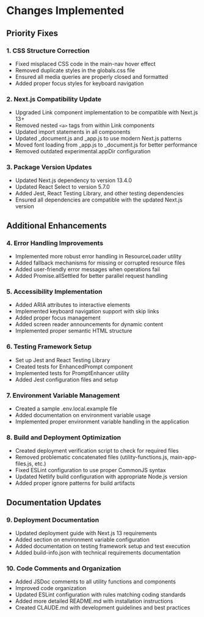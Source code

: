 # Changes Implemented

## Priority Fixes

### 1. CSS Structure Correction
- Fixed misplaced CSS code in the main-nav hover effect
- Removed duplicate styles in the globals.css file
- Ensured all media queries are properly closed and formatted
- Added proper focus styles for keyboard navigation

### 2. Next.js Compatibility Update
- Upgraded Link component implementation to be compatible with Next.js 13+
- Removed nested `<a>` tags from within Link components
- Updated import statements in all components
- Updated _document.js and _app.js to use modern Next.js patterns
- Moved font loading from _app.js to _document.js for better performance
- Removed outdated experimental.appDir configuration

### 3. Package Version Updates
- Updated Next.js dependency to version 13.4.0
- Updated React Select to version 5.7.0
- Added Jest, React Testing Library, and other testing dependencies
- Ensured all dependencies are compatible with the updated Next.js version

## Additional Enhancements

### 4. Error Handling Improvements
- Implemented more robust error handling in ResourceLoader utility
- Added fallback mechanisms for missing or corrupted resource files
- Added user-friendly error messages when operations fail
- Added Promise.allSettled for better parallel request handling

### 5. Accessibility Implementation
- Added ARIA attributes to interactive elements
- Implemented keyboard navigation support with skip links
- Added proper focus management
- Added screen reader announcements for dynamic content
- Implemented proper semantic HTML structure

### 6. Testing Framework Setup
- Set up Jest and React Testing Library
- Created tests for EnhancedPrompt component
- Implemented tests for PromptEnhancer utility
- Added Jest configuration files and setup

### 7. Environment Variable Management
- Created a sample .env.local.example file
- Added documentation on environment variable usage
- Implemented proper environment variable handling in the application

### 8. Build and Deployment Optimization
- Created deployment verification script to check for required files
- Removed problematic concatenated files (utility-functions.js, main-app-files.js, etc.)
- Fixed ESLint configuration to use proper CommonJS syntax
- Updated Netlify build configuration with appropriate Node.js version
- Added proper ignore patterns for build artifacts

## Documentation Updates

### 9. Deployment Documentation
- Updated deployment guide with Next.js 13 requirements
- Added section on environment variable configuration
- Added documentation on testing framework setup and test execution
- Added build-info.json with technical requirements documentation

### 10. Code Comments and Organization
- Added JSDoc comments to all utility functions and components
- Improved code organization
- Updated ESLint configuration with rules matching coding standards
- Added more detailed README.md with installation instructions
- Created CLAUDE.md with development guidelines and best practices